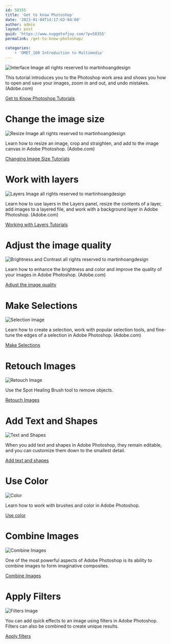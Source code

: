 ```yaml
---
id: 58355
title: 'Get to know Photoshop'
date: '2023-01-04T14:17:02-04:00'
author: admin
layout: post
guid: 'https://www.nuggetofjoy.com/?p=58355'
permalink: /get-to-know-photoshop/

categories:
    - 'DMET_160 Introduction to Multimedia'
---
```


![Interface Image](https://www.nuggetofjoy.com/wp-content/uploads/Interface-1024x683.jpg)
all rights reserved to martinhoangdesign

This tutorial introduces you to the Photoshop work area and shows you how to open and save your images, zoom in and out, and undo mistakes. (Adobe.com)

[Get to Know Photoshop Tutorials](https://helpx.adobe.com/photoshop/how-to/ps-basics-fundamentals.html?playlist=/services/playlist.helpx/products:SG_PHOTOSHOP_1_1/learn-path:get-started/set-header:ccx-designer/playlist:ccl-get-started-1/en_us.json&ref=helpx.adobe.com)

# Change the image size

![Resize Image](https://www.nuggetofjoy.com/wp-content/uploads/Resize-1024x683.jpg)
all rights reserved to martinhoangdesign

Learn how to resize an image, crop and straighten, and add to the image canvas in Adobe Photoshop. (Adobe.com)

[Changing Image Size Tutorials](https://helpx.adobe.com/photoshop/how-to/image-resizing-basics.html?playlist=/services/playlist.helpx/products:SG_PHOTOSHOP_1_1/learn-path:get-started/set-header:ccx-designer/playlist:ccl-get-started-1/en_us.json&ref=helpx.adobe.com)

# Work with layers

![Layers Image](https://www.nuggetofjoy.com/wp-content/uploads/Add_Images2-1024x683.jpg)
all rights reserved to martinhoangdesign

Learn how to use layers in the Layers panel, resize the contents of a layer, add images to a layered file, and work with a background layer in Adobe Photoshop. (Adobe.com)

[Working with Layers Tutorials](https://helpx.adobe.com/photoshop/how-to/ps-layers-basics.html?playlistPath=/services/playlist.helpx/set-header:ccx-designer/learn-path:get-started/products:SG_PHOTOSHOP_1_1/playlist:ccl-get-started-1/en_us.json)

# Adjust the image quality

![Brightness and Contrast](https://www.nuggetofjoy.com/wp-content/uploads/Brightness_Contrast1-1024x683.jpg)
all rights reserved to martinhoangdesign

Learn how to enhance the brightness and color and improve the quality of your images in Adobe Photoshop. (Adobe.com)

[Adjust the image quality](https://helpx.adobe.com/photoshop/how-to/photo-enhancement-basics.html?playlistPath=/services/playlist.helpx/set-header:ccx-designer/learn-path:get-started/products:SG_PHOTOSHOP_1_1/playlist:ccl-get-started-1/en_us.json)

# Make Selections

![Selection Image](https://www.nuggetofjoy.com/wp-content/uploads/Selection_Basics-1024x683.jpg)

Learn how to create a selection, work with popular selection tools, and fine-tune the edges of a selection in Adobe Photoshop. (Adobe.com)

[Make Selections](https://helpx.adobe.com/photoshop/how-to/selection-tools-basics.html?playlistPath=/services/playlist.helpx/set-header:ccx-designer/learn-path:get-started/products:SG_PHOTOSHOP_1_1/playlist:ccl-get-started-1/en_us.json)

# Retouch Images

![Retouch Image](https://www.nuggetofjoy.com/wp-content/uploads/Remove_Object-1024x768.jpg)

Use the Spot Healing Brush tool to remove objects.

[Retouch Images](https://helpx.adobe.com/photoshop/how-to/photo-retouching-basics.html)

# Add Text and Shapes

![Text and Shapes](https://www.nuggetofjoy.com/wp-content/uploads/Add_Text-1024x681.jpg)

When you add text and shapes in Adobe Photoshop, they remain editable, and you can customize them down to the smallest detail.

[Add text and shapes](https://helpx.adobe.com/photoshop/how-to/adding-text-shapes-basics.html?playlistPath=/services/playlist.helpx/products:SG_PHOTOSHOP_1_1/learn-path:get-started/set-header:ccx-designer/playlist:ccl-get-started-2/en_us.json)

# Use Color

![Color](https://www.nuggetofjoy.com/wp-content/uploads/Brush-1024x683.jpg)

Learn how to work with brushes and color in Adobe Photoshop.

[Use color](https://helpx.adobe.com/photoshop/how-to/color-management-basics.html?playlistPath=/services/playlist.helpx/products:SG_PHOTOSHOP_1_1/learn-path:get-started/set-header:ccx-designer/playlist:ccl-get-started-2/en_us.json)

# Combine Images

![Combine Images](https://www.nuggetofjoy.com/wp-content/uploads/Texture1-1024x682.jpg)

One of the most powerful aspects of Adobe Photoshop is its ability to combine images to form imaginative composites.

[Combine Images](https://helpx.adobe.com/photoshop/how-to/combining-images-basics.html?playlistPath=/services/playlist.helpx/products:SG_PHOTOSHOP_1_1/learn-path:get-started/set-header:ccx-designer/playlist:ccl-get-started-2/en_us.json)

# Apply Filters

![Filters Image](https://www.nuggetofjoy.com/wp-content/uploads/Blur1-1024x665.jpg)

You can add quick effects to an image using filters in Adobe Photoshop. Filters can also be combined to create unique results.

[Apply filters](https://helpx.adobe.com/photoshop/how-to/applying-filters-basics.html?playlistPath=/services/playlist.helpx/products:SG_PHOTOSHOP_1_1/learn-path:get-started/set-header:ccx-designer/playlist:ccl-get-started-2/en_us.json)
